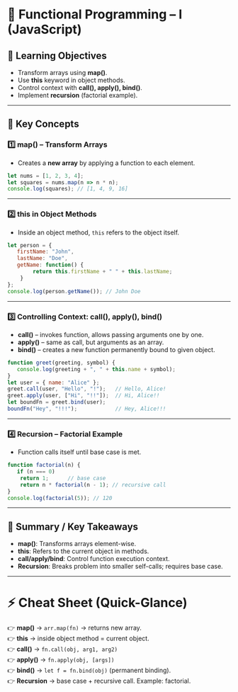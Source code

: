 # 🧠 Functional Programming – I (JavaScript)

## 🎯 Learning Objectives

- Transform arrays using **map()**.
- Use **this** keyword in object methods.
- Control context with **call(), apply(), bind()**.
- Implement **recursion** (factorial example).

---

## 📌 Key Concepts

### 1️⃣ **map() – Transform Arrays**

- Creates a **new array** by applying a function to each element.

```js
let nums = [1, 2, 3, 4]; 
let squares = nums.map(n => n * n); 
console.log(squares); // [1, 4, 9, 16]
```

---

### 2️⃣ **this in Object Methods**

- Inside an object method, `this` refers to the object itself.

```js
let person = {
   firstName: "John",   
   lastName: "Doe",   
   getName: function() {
        return this.firstName + " " + this.lastName;
	} 
}; 
console.log(person.getName()); // John Doe
```

---

### 3️⃣ **Controlling Context: call(), apply(), bind()**

- **call()** – invokes function, allows passing arguments one by one.
- **apply()** – same as call, but arguments as an array.
- **bind()** – creates a new function permanently bound to given object.

```js
function greet(greeting, symbol) {
   console.log(greeting + ", " + this.name + symbol);
}  
let user = { name: "Alice" };
greet.call(user, "Hello", "!");   // Hello, Alice! 
greet.apply(user, ["Hi", "!!"]);  // Hi, Alice!! 
let boundFn = greet.bind(user); 
boundFn("Hey", "!!!");            // Hey, Alice!!!
```

---

### 4️⃣ **Recursion – Factorial Example**

- Function calls itself until base case is met.

```js
function factorial(n) {
   if (n === 0)
    return 1;      // base case   
    return n * factorial(n - 1); // recursive call 
} 
console.log(factorial(5)); // 120
```

---

## 📝 Summary / Key Takeaways

- **map()**: Transforms arrays element-wise.
- **this**: Refers to the current object in methods.
- **call/apply/bind**: Control function execution context.
- **Recursion**: Breaks problem into smaller self-calls; requires base case.

---

# ⚡ Cheat Sheet (Quick-Glance)

👉 **map()** → `arr.map(fn)` → returns new array.  
👉 **this** → inside object method = current object.  
👉 **call()** → `fn.call(obj, arg1, arg2)`  
👉 **apply()** → `fn.apply(obj, [args])`  
👉 **bind()** → `let f = fn.bind(obj)` (permanent binding).  
👉 **Recursion** → base case + recursive call. Example: factorial.